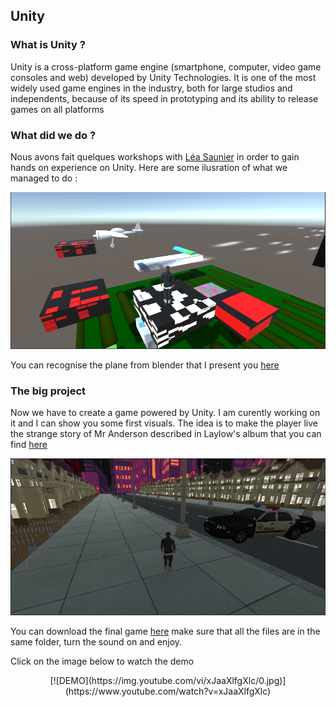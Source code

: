 ## Unity


### What is Unity ?

Unity is a cross-platform game engine (smartphone, computer, video game consoles and web) developed by Unity Technologies. It is one of the most widely used game engines in the industry, both for large studios and independents, because of its speed in prototyping and its ability to release games on all platforms

### What did we do ?

Nous avons fait quelques workshops with [Léa Saunier](https://www.linkedin.com/in/l%C3%A9a-saunier-657060129/)  in order to gain hands on experience on Unity. Here are some ilusration of what we managed to do :

![View](https://raw.githubusercontent.com/Tarichikato/pierre_lourdelet_mastervar/gh-pages/images/View1.PNG)


You can recognise the plane from blender that I present you [here](https://tarichikato.github.io/pierre_lourdelet_mastervar/2021/09/21/Blender.html)



### The big project

Now we have to create a game powered by Unity. I am curently working on it and I can show you some first visuals. The idea is to make the player live the strange story of Mr Anderson described in Laylow's album that you can find [here](https://www.youtube.com/watch?v=TvHFJPFOVAY&list=OLAK5uy_kHzByhNGA8TZ6MxNaU1INQaZFr13iQy-M)


![View](https://raw.githubusercontent.com/Tarichikato/pierre_lourdelet_mastervar/gh-pages/images/View2.PNG)



You can download the final game  [here](https://drive.google.com/drive/folders/1sdF3PDPc1k-cFYB7Q-WVNgGri5N-tngA?usp=sharing) make sure that all the files are in the same folder, turn the sound on and enjoy.


Click on the image below to watch the demo
<p align="center">
[![DEMO](https://img.youtube.com/vi/xJaaXlfgXlc/0.jpg)](https://www.youtube.com/watch?v=xJaaXlfgXlc)
</p>



